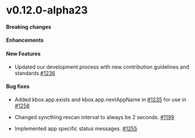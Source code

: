 v0.12.0-alpha23
==================

#### Breaking changes

#### Enhancements

#### New Features

* Updated our development process with new contribution guidelines and standards [#1236](https://github.com/kalabox/kalabox/issues/1236)

#### Bug fixes

* Added kbox.app.exists and kbox.app.nextAppName in [#1235](https://github.com/kalabox/kalabox/issues/1235) for use in [#1258](https://github.com/kalabox/kalabox/issues/1258)

* Changed syncthing rescan interval to always be 2 seconds. [#1199](https://github.com/kalabox/kalabox/issues/1199)

* Implemented app specific status messages. [#1255](https://github.com/kalabox/kalabox/issues/1255)
